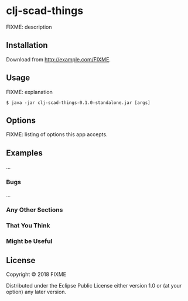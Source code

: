 # clj-scad-things

FIXME: description

## Installation

Download from http://example.com/FIXME.

## Usage

FIXME: explanation

    $ java -jar clj-scad-things-0.1.0-standalone.jar [args]

## Options

FIXME: listing of options this app accepts.

## Examples

...

### Bugs

...

### Any Other Sections
### That You Think
### Might be Useful

## License

Copyright © 2018 FIXME

Distributed under the Eclipse Public License either version 1.0 or (at
your option) any later version.
